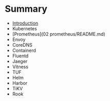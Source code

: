 # Summary

* [Introduction](README.md)
* Kubernetes
* [Prometheus](02 prometheus/README.md)
* Envoy
* CoreDNS
* Containerd
* Fluentd
* Jaeger
* Vitness
* TUF
* Helm
* Harbor
* TiKV
* Rook

